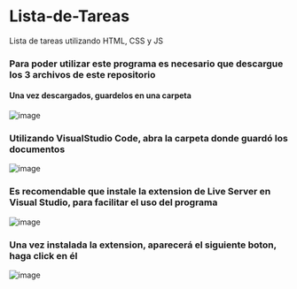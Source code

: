 # Lista-de-Tareas
Lista de tareas utilizando HTML, CSS y JS

### Para poder utilizar este programa es necesario que descargue los 3 archivos de este repositorio

#### Una vez descargados, guardelos en una carpeta 
![image](https://github.com/user-attachments/assets/a3c9f293-82ec-4a60-93c7-e3831816078e)

### Utilizando VisualStudio Code, abra la carpeta donde guardó los documentos
![image](https://github.com/user-attachments/assets/5b0f6d5a-5a46-4e3d-95dc-1a19472bf007)

### Es recomendable que instale la extension de Live Server en Visual Studio, para facilitar el uso del programa
![image](https://github.com/user-attachments/assets/8b7e14c8-cb7e-4a2a-8c3d-58f54ee85c77)

### Una vez instalada la extension, aparecerá el siguiente boton, haga click en él
![image](https://github.com/user-attachments/assets/e1eca3b7-e532-4527-a314-475d62669aea)
